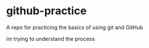 # github-practice
A repo for practicing the basics of using git and GitHub

im trying to understand the process